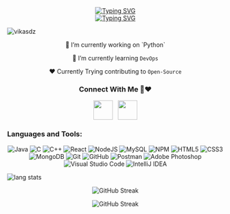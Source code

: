 

<div align="center">
<a><a href="https://git.io/typing-svg"><img src="https://readme-typing-svg.demolab.com?font=Josefin+Sans&weight=100&size=30&pause=1000&color=D3A5F7&random=true&width=435&lines=Hii%2C+I'm+Vikash+Kumar" alt="Typing SVG" /></a></h1>

<div align="center">
<a href="https://git.io/typing-svg"><img src="https://readme-typing-svg.demolab.com?font=Josefin+Sans&pause=1000&color=17F7CF&random=false&width=435&lines=Post+Graduate+Student%2C+Who+Love+Development+%F0%9F%99%8C;Android+Development+With+Java+%F0%9F%98%89;Python+%7C%7C+Java+%7C%7C+C++%E2%9D%A4;Learning+DevOps+%E2%9D%A4" alt="Typing SVG" /></a>
<p align="left"> <img src="https://komarev.com/ghpvc/?username=vikasdz" alt="vikasdz" /> </p>
🔭 I’m currently working on `Python` 

🌱 I’m currently learning `DevOps` 

❤️ Currently Trying contributing to `Open-Source`


<div align = "center">

 </div>

   <h3>Connect With Me 💬❤</h3>
  <a href="https://www.linkedin.com/in/vikasdz/" target="blank"><img align="center" src="https://upload.wikimedia.org/wikipedia/commons/thumb/f/f8/LinkedIn_icon_circle.svg/1200px-LinkedIn_icon_circle.svg.png" alt="" width="45" height="45" /></a> &nbsp
  <a href="https://www.instagram.com/satya.py/" target="blank"><img align="center" src="https://upload.wikimedia.org/wikipedia/commons/thumb/a/a5/Instagram_icon.png/2048px-Instagram_icon.png" alt="" width="45" height="45" /></a>


 <div align = "center">
<h3 align="left">Languages and Tools:</h3>

![Java](https://img.shields.io/badge/java-%23ED8B00.svg?style=for-the-badge&logo=java&logoColor=white)
![C](https://img.shields.io/badge/c-%2300599C.svg?style=for-the-badge&logo=c&logoColor=white)
![C++](https://img.shields.io/badge/c++-%2300599C.svg?style=for-the-badge&logo=c%2B%2B&logoColor=white)
![React](https://img.shields.io/badge/react-%2320232a.svg?style=for-the-badge&logo=react&logoColor=%2361DAFB)
![NodeJS](https://img.shields.io/badge/node.js-6DA55F?style=for-the-badge&logo=node.js&logoColor=white)
![MySQL](https://img.shields.io/badge/mysql-%2300f.svg?style=for-the-badge&logo=mysql&logoColor=white)
![NPM](https://img.shields.io/badge/NPM-%23CB3837.svg?style=for-the-badge&logo=npm&logoColor=white)
![HTML5](https://img.shields.io/badge/html5-%23E34F26.svg?style=for-the-badge&logo=html5&logoColor=white)
![CSS3](https://img.shields.io/badge/css3-%231572B6.svg?style=for-the-badge&logo=css3&logoColor=white)
![MongoDB](https://img.shields.io/badge/MongoDB-%234ea94b.svg?style=for-the-badge&logo=mongodb&logoColor=white)
![Git](https://img.shields.io/badge/git-%23F05033.svg?style=for-the-badge&logo=git&logoColor=white)
![GitHub](https://img.shields.io/badge/github-%23121011.svg?style=for-the-badge&logo=github&logoColor=white)
![Postman](https://img.shields.io/badge/Postman-FF6C37?style=for-the-badge&logo=postman&logoColor=white)
![Adobe Photoshop](https://img.shields.io/badge/adobe%20photoshop-%2331A8FF.svg?style=for-the-badge&logo=adobe%20photoshop&logoColor=white)
![Visual Studio Code](https://img.shields.io/badge/Visual%20Studio%20Code-0078d7.svg?style=for-the-badge&logo=visual-studio-code&logoColor=white)
![IntelliJ IDEA](https://img.shields.io/badge/IntelliJIDEA-000000.svg?style=for-the-badge&logo=intellij-idea&logoColor=white)
  </div>

<p align="left">
<img alt="lang stats" src="https://github-readme-stats.vercel.app/api/top-langs/?username=vikasdz&layout=compact&hide_border=true&bg_color=1b2731&text_color=ebdfe2&title_color=eb1622&langs_count=10&hide=procfile&exclude_repo=dice,blog">
</p>

![GitHub Streak](https://github-readme-streak-stats.herokuapp.com/?user=VikasDz&theme=dark&hide_border=true&border_radius=5)

![GitHub Streak](https://github-readme-stats.vercel.app/api?username=vikasdz&theme=dark&hide_border=true)
